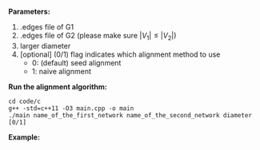 **Parameters:**
1. .edges file of G1
2. .edges file of G2 (please make sure $|V_1| \leq |V_2|$)
3. larger diameter
4. [optional] (0/1) flag indicates which alignment method to use
    - 0: (default) seed alignment
    - 1: naive alignment
  
**Run the alignment algorithm:**
```
cd code/c
g++ -std=c++11 -O3 main.cpp -o main
./main name_of_the_first_network name_of_the_second_network diameter [0/1]
```

**Example:**
